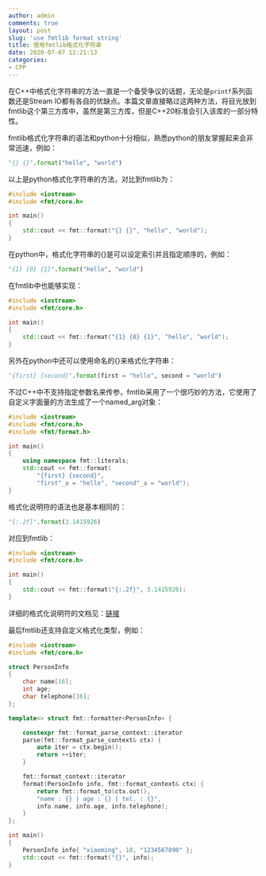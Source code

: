 ```yaml
---
author: admin
comments: true
layout: post
slug: 'use fmtlib format string'
title: 使用fmtlib格式化字符串
date: 2020-07-07 12:21:13
categories:
- CPP
---
```


在C++中格式化字符串的方法一直是一个备受争议的话题，无论是`printf`系列函数还是Stream IO都有各自的优缺点。本篇文章直接略过这两种方法，将目光放到fmtlib这个第三方库中，虽然是第三方库，但是C++20标准会引入该库的一部分特性。

fmtlib格式化字符串的语法和python十分相似，熟悉python的朋友掌握起来会非常迅速，例如：

``` python
"{} {}".format("hello", "world") 
```

以上是python格式化字符串的方法，对比到fmtlib为：

``` c++
#include <iostream>
#include <fmt/core.h>

int main()
{
	std::cout << fmt::format("{} {}", "hello", "world");
}
```

在python中，格式化字符串的{}是可以设定索引并且指定顺序的，例如：

``` python
"{1} {0} {1}".format("hello", "world")
```

在fmtlib中也能够实现：

``` c++
#include <iostream>
#include <fmt/core.h>

int main()
{
	std::cout << fmt::format("{1} {0} {1}", "hello", "world");
}
```

另外在python中还可以使用命名的{}来格式化字符串：

``` python
"{first} {second}".format(first = "hello", second = "world")
```

不过C++中不支持指定参数名来传参，fmtlib采用了一个很巧妙的方法，它使用了自定义字面量的方法生成了一个named_arg对象：

``` c++
#include <iostream>
#include <fmt/core.h>
#include <fmt/format.h>

int main()
{
	using namespace fmt::literals;
	std::cout << fmt::format(
		"{first} {second}", 
		"first"_a = "hello", "second"_a = "world");
}
```

格式化说明符的语法也是基本相同的：

``` python
"{:.2f}".format(3.1415926)
```

对应到fmtlib：

``` c++
#include <iostream>
#include <fmt/core.h>

int main()
{
	std::cout << fmt::format("{:.2f}", 3.1415926);
}
```

详细的格式化说明符的文档见：[链接](https://fmt.dev/latest/syntax.html)

最后fmtlib还支持自定义格式化类型，例如：

``` c++
#include <iostream>
#include <fmt/core.h>

struct PersonInfo
{
	char name[16];
	int age;
	char telephone[16];
};

template<> struct fmt::formatter<PersonInfo> {

	constexpr fmt::format_parse_context::iterator 
	parse(fmt::format_parse_context& ctx) {
		auto iter = ctx.begin();
		return ++iter;
	}

	fmt::format_context::iterator 
	format(PersonInfo info, fmt::format_context& ctx) {
		return fmt::format_to(ctx.out(), 
		"name : {} | age : {} | tel. : {}", 
		info.name, info.age, info.telephone);
	}
};

int main()
{
	PersonInfo info{ "xiaoming", 18, "1234567890" };
	std::cout << fmt::format("{}", info);
}
```